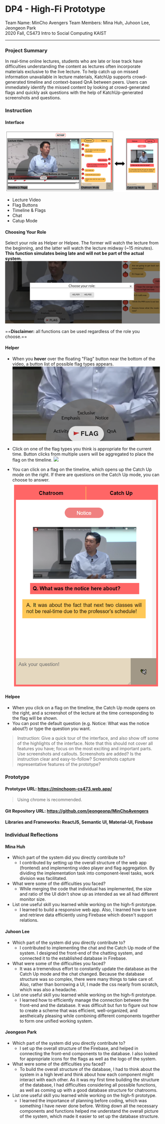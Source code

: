# DP4 - High-Fi Prototype

Team Name: MinCho Avengers 
Team Members: Mina Huh, Juhoon Lee, Jeongeon Park
<br> 2020 Fall, CS473 Intro to Social Computing KAIST

-----
### Project Summary

In real-time online lectures, students who are late or lose track have difficulties understanding the content as lectures often incorporate materials exclusive to the live lecture. To help catch up on missed information unavailable in lecture materials, KatchUp supports crowd-generated timeline and context-based QnA between peers. Users can immediately identify the missed content by looking at crowd-generated flags and quickly ask questions with the help of KatchUp-generated screenshots and questions.


### Instruction
#### Interface
![](./images/overall.png)
* Lecture Video
* Flag Buttons
* Timeline & Flags
* Chat
* Catup Mode

#### Choosing Your Role
Select your role as Helper or Helpee. The former will watch the lecture from the beginning, and the latter will watch the lecture midway (~15 minutes). **This function simulates being late and will not be part of the actual system.**
![](./images/choose.png)


==**Disclaimer:** all functions can be used regardless of the role you choose.==

#### Helper
* When you **hover** over the floating "Flag" button near the bottom of the video, a button list of possible flag types appears. 
![](./images/hover.png)

* Click on one of the flag types you think is appropriate for the current time. Button clicks from multiple users will be aggregated to place the flag on the timeline. 
![](./images/flattypes.png)

* You can click on a flag on the timeline, which opens up the Catch Up mode on the right. If there are questions on the Catch Up mode, you can choose to answer.
![](./images/catchup.png)

#### Helpee
* When you click on a flag on the timeline, the Catch Up mode opens on the right, and a screenshot of the lecture at the time corresponding to the flag will be shown.
* You can post the default question (e.g. Notice: What was the notice about?) or type the question you want.


> Instruction: Give a quick tour of the interface, and also show off some of the highlights of the interface. Note that this should not cover all features you have; focus on the most exciting and important parts. Use screenshots and callouts.
> Screenshots are added?
Is the instruction clear and easy-to-follow?
Screenshots capture representative features of the prototype?

### Prototype
#### Prototype URL: https://minchoom-cs473.web.app/
> Using chrome is recommended.
#### Git Repository URL: https://github.com/jeongeonp/MinChoAvengers

#### Libraries and Frameworks: ReactJS, Semantic UI, Material-UI, Firebase


### Individual Reflections

#### Mina Huh
* Which part of the system did you directly contribute to?
    * I contributed by setting up the overall structure of the web app (frontend) and implementing video player and flag aggregation. By dividing the implementation task into component-level tasks, work division was facilitated.
* What were some of the difficulties you faced?
    * While merging the code that individual has implemented, the size and ratio of the UI didn't show up as intended as we all had different monitor size. 
* List one useful skill you learned while working on the high-fi prototype.
    * I learned to build a responsive web app. Also, I learned how to save and retrieve data efficiently using Firebase which doesn't support relations.


#### Juhoon Lee
* Which part of the system did you directly contribute to?
    * I contributed to implementing the chat and the Catch Up mode of the system. I designed the front-end of the chatting system, and connected it to the established database in Firebase.
* What were some of the difficulties you faced?
    * It was a tremendous effort to constantly update the database as the Catch Up mode and the chat changed. Because the database structure was so complex, there were many things to take care of. Also, rather than borrowing a UI, I made the css nearly from scratch, which was also a headache.
* List one useful skill you learned while working on the high-fi prototype.
    * I learned how to efficiently manage the connection between the front-end and the database. It was difficult but fun to figure out how to create a scheme that was efficient, well-organized, and aestheically pleasing while combining different components together to form one unified working system.

#### Jeongeon Park
* Which part of the system did you directly contribute to?
    * I set up the overall structure of the Firebase, and helped in connecting the front-end components to the database. I also looked for appropriate icons for the flags as well as the logo of the system. 
* What were some of the difficulties you faced?
    * To build the overall structure of the database, I had to think about the system in a high level and think about how each component might interact with each other. As it was my first time building the structure of the database, I had difficulties considering all possible functions, as well as coming up with a good database structure for chatrooms.
* List one useful skill you learned while working on the high-fi prototype.
    * I learned the importance of planning before coding, which was something I have never done before. Writing down all the necessary components and functions helped me understand the overall picture of the system, which made it easier to set up the database structure.
